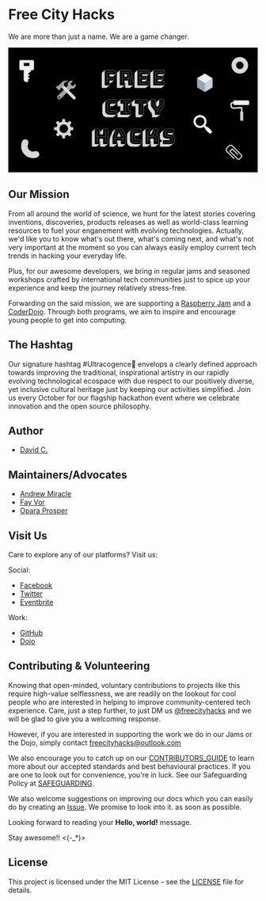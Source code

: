 # Free City Hacks

We are more than just a name. We are a game changer.

![Free City Hacks](files/img/icon-fch.png "icon-fch")

 
## Our Mission

From all around the world of science, we hunt for the latest stories covering inventions, discoveries, products releases as well as world-class learning resources to fuel your enganement with evolving technologies. Actually, we'd like you to know what's out there, what's coming next, and what's not very important at the moment so you can always easily employ current tech trends in hacking your everyday life.

Plus, for our awesome developers, we bring in regular jams and seasoned workshops crafted by international tech communities just to spice up your experience and keep the journey relatively stress-free.

Forwarding on the said mission, we are supporting a [Raspberry Jam](https://raspberrypi.org/jam) and a [CoderDojo](https://coderdojo.com). Through both programs, we aim to inspire and encourage young people to get into computing.

## The Hashtag

Our signature hashtag #Ultracogence🚀 envelops a clearly defined approach towards improving the traditional, inspirational artistry in our rapidly evolving technological ecospace with due respect to our positively diverse, yet inclusive cultural heritage just by keeping our activities simplified. Join us every October for our flagship hackathon event where we celebrate innovation and the open source philosophy.

## Author

* [David C.](https://github.com/davidconoh)
 
## Maintainers/Advocates

* [Andrew Miracle](https://github.com/koolamusic)
* [Fay Vor](https://github.com/phavor)
* [Opara Prosper](https://github.com/OPARA-PROSPER)


## Visit Us

Care to explore any of our platforms? Visit us:

Social:

* [Facebook](https://facebook.com/freecityhacks)
* [Twitter](https://twitter.com/freecityhacks)
* [Eventbrite](https://freecityhacks.eventbrite.com)

Work:

* [GitHub](https://github.com/freecityhacks)
* [Dojo](https://zen.coderdojo.com/dojos/ng/aba/aba-freecityhacks)
 
## Contributing & Volunteering

Knowing that open-minded, voluntary contributions to projects like this require high-value selflessness, we are readily on the lookout for cool people who are interested in helping to improve community-centered tech experience. Care, just a step further, to just DM us [@freecityhacks](https://twitter.com/freecityhacks) and we will be glad to give you a welcoming response.


However, if you are interested in supporting the work we do in our Jams or the Dojo, simply contact [freecityhacks@outlook.com](mailto://freecityhacks@outlook.com)

We also encourage you to catch up on our [CONTRIBUTORS_GUIDE](https://github.com/freecityhacks/fch-docs/blob/master/CONTRIBUTORS_GUIDE.md) to learn more about our accepted standards and best behavioural practices. If you are one to look out for convenience, you're in luck. See our Safeguarding Policy at [SAFEGUARDING](https://github.com/freecityhacks/fch-docs/blob/master/SAFEGUARDING.md).

We also welcome suggestions on improving our docs which you can easily do by creating an [Issue](https://help.github.com/en/articles/about-issues). We promise to look into it. as soon as possible.

Looking forward to reading your **Hello, world!** message.

Stay awesome!! <(-_*)>

## License

This project is licensed under the MIT License - see the [LICENSE](https://github.com/freecityhacks/fch-docs/blob/master/LICENSE) file for details.